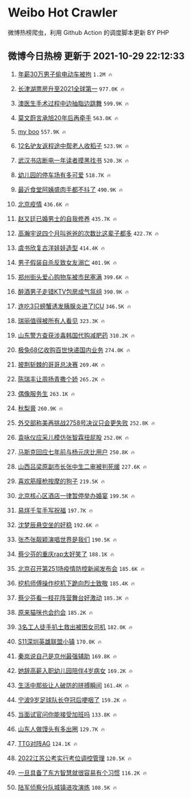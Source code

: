 # Weibo Hot Crawler 



微博热榜爬虫，利用 Github Action 的调度脚本更新 BY PHP 


## 微博今日热榜 更新于 2021-10-29 22:12:33 
1. [年薪30万男子偷电动车被拘](https://s.weibo.com/weibo?q=%23%E5%B9%B4%E8%96%AA30%E4%B8%87%E7%94%B7%E5%AD%90%E5%81%B7%E7%94%B5%E5%8A%A8%E8%BD%A6%E8%A2%AB%E6%8B%98%23&Refer=top) `1.2M 🔥` 

1. [长津湖票房升至2021全球第一](https://s.weibo.com/weibo?q=%23%E9%95%BF%E6%B4%A5%E6%B9%96%E7%A5%A8%E6%88%BF%E5%8D%87%E8%87%B32021%E5%85%A8%E7%90%83%E7%AC%AC%E4%B8%80%23&Refer=top) `977.0K 🔥` 

1. [澳医生手术过程中边抽脂边跳舞](https://s.weibo.com/weibo?q=%23%E6%BE%B3%E5%8C%BB%E7%94%9F%E6%89%8B%E6%9C%AF%E8%BF%87%E7%A8%8B%E4%B8%AD%E8%BE%B9%E6%8A%BD%E8%84%82%E8%BE%B9%E8%B7%B3%E8%88%9E%23&Refer=top) `599.9K 🔥` 

1. [莫文蔚言承旭20年后再牵手](https://s.weibo.com/weibo?q=%23%E8%8E%AB%E6%96%87%E8%94%9A%E8%A8%80%E6%89%BF%E6%97%AD20%E5%B9%B4%E5%90%8E%E5%86%8D%E7%89%B5%E6%89%8B%23&Refer=top) `563.0K 🔥` 

1. [my boo](https://s.weibo.com/weibo?q=my%20boo&Refer=top) `557.9K 🔥` 

1. [12名驴友返程途中帮老人收稻子](https://s.weibo.com/weibo?q=%2312%E5%90%8D%E9%A9%B4%E5%8F%8B%E8%BF%94%E7%A8%8B%E9%80%94%E4%B8%AD%E5%B8%AE%E8%80%81%E4%BA%BA%E6%94%B6%E7%A8%BB%E5%AD%90%23&Refer=top) `523.9K 🔥` 

1. [武汉书店断电一年读者摸黑找书](https://s.weibo.com/weibo?q=%23%E6%AD%A6%E6%B1%89%E4%B9%A6%E5%BA%97%E6%96%AD%E7%94%B5%E4%B8%80%E5%B9%B4%E8%AF%BB%E8%80%85%E6%91%B8%E9%BB%91%E6%89%BE%E4%B9%A6%23&Refer=top) `520.3K 🔥` 

1. [幼儿园的停车场有多可爱](https://s.weibo.com/weibo?q=%23%E5%B9%BC%E5%84%BF%E5%9B%AD%E7%9A%84%E5%81%9C%E8%BD%A6%E5%9C%BA%E6%9C%89%E5%A4%9A%E5%8F%AF%E7%88%B1%23&Refer=top) `518.7K 🔥` 

1. [最近食堂阿姨盛肉手都不抖了](https://s.weibo.com/weibo?q=%23%E6%9C%80%E8%BF%91%E9%A3%9F%E5%A0%82%E9%98%BF%E5%A7%A8%E7%9B%9B%E8%82%89%E6%89%8B%E9%83%BD%E4%B8%8D%E6%8A%96%E4%BA%86%23&Refer=top) `490.9K 🔥` 

1. [北京疫情](https://s.weibo.com/weibo?q=%23%E5%8C%97%E4%BA%AC%E7%96%AB%E6%83%85%23&Refer=top) `436.6K 🔥` 

1. [赵又廷已婚男士的自我修养](https://s.weibo.com/weibo?q=%23%E8%B5%B5%E5%8F%88%E5%BB%B7%E5%B7%B2%E5%A9%9A%E7%94%B7%E5%A3%AB%E7%9A%84%E8%87%AA%E6%88%91%E4%BF%AE%E5%85%BB%23&Refer=top) `435.7K 🔥` 

1. [高瀚宇说四个月叫爸爸的次数比这辈子都多](https://s.weibo.com/weibo?q=%23%E9%AB%98%E7%80%9A%E5%AE%87%E8%AF%B4%E5%9B%9B%E4%B8%AA%E6%9C%88%E5%8F%AB%E7%88%B8%E7%88%B8%E7%9A%84%E6%AC%A1%E6%95%B0%E6%AF%94%E8%BF%99%E8%BE%88%E5%AD%90%E9%83%BD%E5%A4%9A%23&Refer=top) `422.7K 🔥` 

1. [虞书欣复古洋娃娃造型](https://s.weibo.com/weibo?q=%23%E8%99%9E%E4%B9%A6%E6%AC%A3%E5%A4%8D%E5%8F%A4%E6%B4%8B%E5%A8%83%E5%A8%83%E9%80%A0%E5%9E%8B%23&Refer=top) `414.4K 🔥` 

1. [男子假装自杀反致女友溺亡](https://s.weibo.com/weibo?q=%23%E7%94%B7%E5%AD%90%E5%81%87%E8%A3%85%E8%87%AA%E6%9D%80%E5%8F%8D%E8%87%B4%E5%A5%B3%E5%8F%8B%E6%BA%BA%E4%BA%A1%23&Refer=top) `401.9K 🔥` 

1. [郑州街头爱心购物车被市民塞满](https://s.weibo.com/weibo?q=%23%E9%83%91%E5%B7%9E%E8%A1%97%E5%A4%B4%E7%88%B1%E5%BF%83%E8%B4%AD%E7%89%A9%E8%BD%A6%E8%A2%AB%E5%B8%82%E6%B0%91%E5%A1%9E%E6%BB%A1%23&Refer=top) `399.6K 🔥` 

1. [醉酒男子走错KTV包房成气氛组](https://s.weibo.com/weibo?q=%23%E9%86%89%E9%85%92%E7%94%B7%E5%AD%90%E8%B5%B0%E9%94%99KTV%E5%8C%85%E6%88%BF%E6%88%90%E6%B0%94%E6%B0%9B%E7%BB%84%23&Refer=top) `390.9K 🔥` 

1. [连吃3只螃蟹诱发胰腺炎进了ICU](https://s.weibo.com/weibo?q=%23%E8%BF%9E%E5%90%833%E5%8F%AA%E8%9E%83%E8%9F%B9%E8%AF%B1%E5%8F%91%E8%83%B0%E8%85%BA%E7%82%8E%E8%BF%9B%E4%BA%86ICU%23&Refer=top) `346.5K 🔥` 

1. [瑞丽值得被所有人看见](https://s.weibo.com/weibo?q=%23%E7%91%9E%E4%B8%BD%E5%80%BC%E5%BE%97%E8%A2%AB%E6%89%80%E6%9C%89%E4%BA%BA%E7%9C%8B%E8%A7%81%23&Refer=top) `323.3K 🔥` 

1. [山东警方查获涉毒韩国代购减肥药](https://s.weibo.com/weibo?q=%23%E5%B1%B1%E4%B8%9C%E8%AD%A6%E6%96%B9%E6%9F%A5%E8%8E%B7%E6%B6%89%E6%AF%92%E9%9F%A9%E5%9B%BD%E4%BB%A3%E8%B4%AD%E5%87%8F%E8%82%A5%E8%8D%AF%23&Refer=top) `310.2K 🔥` 

1. [极兔68亿收购百世快递国内业务](https://s.weibo.com/weibo?q=%23%E6%9E%81%E5%85%9468%E4%BA%BF%E6%94%B6%E8%B4%AD%E7%99%BE%E4%B8%96%E5%BF%AB%E9%80%92%E5%9B%BD%E5%86%85%E4%B8%9A%E5%8A%A1%23&Refer=top) `274.0K 🔥` 

1. [披荆斩棘的哥哥总决赛](https://s.weibo.com/weibo?q=%23%E6%8A%AB%E8%8D%86%E6%96%A9%E6%A3%98%E7%9A%84%E5%93%A5%E5%93%A5%E6%80%BB%E5%86%B3%E8%B5%9B%23&Refer=top) `269.4K 🔥` 

1. [陈瑞丰让周扬青撒个娇](https://s.weibo.com/weibo?q=%23%E9%99%88%E7%91%9E%E4%B8%B0%E8%AE%A9%E5%91%A8%E6%89%AC%E9%9D%92%E6%92%92%E4%B8%AA%E5%A8%87%23&Refer=top) `265.2K 🔥` 

1. [偶像服务生](https://s.weibo.com/weibo?q=%23%E5%81%B6%E5%83%8F%E6%9C%8D%E5%8A%A1%E7%94%9F%23&Refer=top) `263.1K 🔥` 

1. [秋梨膏](https://s.weibo.com/weibo?q=%23%E7%A7%8B%E6%A2%A8%E8%86%8F%23&Refer=top) `260.9K 🔥` 

1. [外交部称美再挑战2758号决议只会更失败](https://s.weibo.com/weibo?q=%23%E5%A4%96%E4%BA%A4%E9%83%A8%E7%A7%B0%E7%BE%8E%E5%86%8D%E6%8C%91%E6%88%982758%E5%8F%B7%E5%86%B3%E8%AE%AE%E5%8F%AA%E4%BC%9A%E6%9B%B4%E5%A4%B1%E8%B4%A5%23&Refer=top) `252.8K 🔥` 

1. [袁咏仪应采儿模仿张智霖扭屁股](https://s.weibo.com/weibo?q=%23%E8%A2%81%E5%92%8F%E4%BB%AA%E5%BA%94%E9%87%87%E5%84%BF%E6%A8%A1%E4%BB%BF%E5%BC%A0%E6%99%BA%E9%9C%96%E6%89%AD%E5%B1%81%E8%82%A1%23&Refer=top) `252.0K 🔥` 

1. [马斯克回应七年前与杨元庆比用户](https://s.weibo.com/weibo?q=%23%E9%A9%AC%E6%96%AF%E5%85%8B%E5%9B%9E%E5%BA%94%E4%B8%83%E5%B9%B4%E5%89%8D%E4%B8%8E%E6%9D%A8%E5%85%83%E5%BA%86%E6%AF%94%E7%94%A8%E6%88%B7%23&Refer=top) `250.8K 🔥` 

1. [山西吕梁原副市长张中生二审被判死缓](https://s.weibo.com/weibo?q=%23%E5%B1%B1%E8%A5%BF%E5%90%95%E6%A2%81%E5%8E%9F%E5%89%AF%E5%B8%82%E9%95%BF%E5%BC%A0%E4%B8%AD%E7%94%9F%E4%BA%8C%E5%AE%A1%E8%A2%AB%E5%88%A4%E6%AD%BB%E7%BC%93%23&Refer=top) `227.6K 🔥` 

1. [喜欢筋膜枪按摩的狗子](https://s.weibo.com/weibo?q=%E5%96%9C%E6%AC%A2%E7%AD%8B%E8%86%9C%E6%9E%AA%E6%8C%89%E6%91%A9%E7%9A%84%E7%8B%97%E5%AD%90&Refer=top) `219.5K 🔥` 

1. [北京核心区酒店一律暂停举办婚宴](https://s.weibo.com/weibo?q=%23%E5%8C%97%E4%BA%AC%E6%A0%B8%E5%BF%83%E5%8C%BA%E9%85%92%E5%BA%97%E4%B8%80%E5%BE%8B%E6%9A%82%E5%81%9C%E4%B8%BE%E5%8A%9E%E5%A9%9A%E5%AE%B4%23&Refer=top) `199.5K 🔥` 

1. [易烊千玺手写祝福](https://s.weibo.com/weibo?q=%23%E6%98%93%E7%83%8A%E5%8D%83%E7%8E%BA%E6%89%8B%E5%86%99%E7%A5%9D%E7%A6%8F%23&Refer=top) `197.7K 🔥` 

1. [沈梦辰悬空坐的好稳](https://s.weibo.com/weibo?q=%23%E6%B2%88%E6%A2%A6%E8%BE%B0%E6%82%AC%E7%A9%BA%E5%9D%90%E7%9A%84%E5%A5%BD%E7%A8%B3%23&Refer=top) `192.6K 🔥` 

1. [张杰张靓颖演唱世界是我们](https://s.weibo.com/weibo?q=%23%E5%BC%A0%E6%9D%B0%E5%BC%A0%E9%9D%93%E9%A2%96%E6%BC%94%E5%94%B1%E4%B8%96%E7%95%8C%E6%98%AF%E6%88%91%E4%BB%AC%23&Refer=top) `190.5K 🔥` 

1. [蔡少芬的重庆rap太好笑了](https://s.weibo.com/weibo?q=%23%E8%94%A1%E5%B0%91%E8%8A%AC%E7%9A%84%E9%87%8D%E5%BA%86rap%E5%A4%AA%E5%A5%BD%E7%AC%91%E4%BA%86%23&Refer=top) `188.1K 🔥` 

1. [北京召开第251场疫情防控新闻发布会](https://s.weibo.com/weibo?q=%23%E5%8C%97%E4%BA%AC%E5%8F%AC%E5%BC%80%E7%AC%AC251%E5%9C%BA%E7%96%AB%E6%83%85%E9%98%B2%E6%8E%A7%E6%96%B0%E9%97%BB%E5%8F%91%E5%B8%83%E4%BC%9A%23&Refer=top) `185.6K 🔥` 

1. [挖机师傅操作挖机下跪向烈士致敬](https://s.weibo.com/weibo?q=%23%E6%8C%96%E6%9C%BA%E5%B8%88%E5%82%85%E6%93%8D%E4%BD%9C%E6%8C%96%E6%9C%BA%E4%B8%8B%E8%B7%AA%E5%90%91%E7%83%88%E5%A3%AB%E8%87%B4%E6%95%AC%23&Refer=top) `185.4K 🔥` 

1. [蔡少芬看一枝花阵营舞台好激动](https://s.weibo.com/weibo?q=%23%E8%94%A1%E5%B0%91%E8%8A%AC%E7%9C%8B%E4%B8%80%E6%9E%9D%E8%8A%B1%E9%98%B5%E8%90%A5%E8%88%9E%E5%8F%B0%E5%A5%BD%E6%BF%80%E5%8A%A8%23&Refer=top) `185.3K 🔥` 

1. [原来猫咪也会约会](https://s.weibo.com/weibo?q=%23%E5%8E%9F%E6%9D%A5%E7%8C%AB%E5%92%AA%E4%B9%9F%E4%BC%9A%E7%BA%A6%E4%BC%9A%23&Refer=top) `185.2K 🔥` 

1. [3名工人徒手扒土救出被困女司机](https://s.weibo.com/weibo?q=%233%E5%90%8D%E5%B7%A5%E4%BA%BA%E5%BE%92%E6%89%8B%E6%89%92%E5%9C%9F%E6%95%91%E5%87%BA%E8%A2%AB%E5%9B%B0%E5%A5%B3%E5%8F%B8%E6%9C%BA%23&Refer=top) `182.0K 🔥` 

1. [S11深圳英雄联盟小镇](https://s.weibo.com/weibo?q=%23S11%E6%B7%B1%E5%9C%B3%E8%8B%B1%E9%9B%84%E8%81%94%E7%9B%9F%E5%B0%8F%E9%95%87%23&Refer=top) `170.0K 🔥` 

1. [秦岚说自己是京州最强辅助](https://s.weibo.com/weibo?q=%23%E7%A7%A6%E5%B2%9A%E8%AF%B4%E8%87%AA%E5%B7%B1%E6%98%AF%E4%BA%AC%E5%B7%9E%E6%9C%80%E5%BC%BA%E8%BE%85%E5%8A%A9%23&Refer=top) `169.8K 🔥` 

1. [她辞高薪入职幼儿园陪伴4岁病女](https://s.weibo.com/weibo?q=%23%E5%A5%B9%E8%BE%9E%E9%AB%98%E8%96%AA%E5%85%A5%E8%81%8C%E5%B9%BC%E5%84%BF%E5%9B%AD%E9%99%AA%E4%BC%B44%E5%B2%81%E7%97%85%E5%A5%B3%23&Refer=top) `169.2K 🔥` 

1. [生活中那些让人破防的拼搏瞬间](https://s.weibo.com/weibo?q=%23%E7%94%9F%E6%B4%BB%E4%B8%AD%E9%82%A3%E4%BA%9B%E8%AE%A9%E4%BA%BA%E7%A0%B4%E9%98%B2%E7%9A%84%E6%8B%BC%E6%90%8F%E7%9E%AC%E9%97%B4%23&Refer=top) `161.4K 🔥` 

1. [宁波9岁足球队长夺冠后哽咽了](https://s.weibo.com/weibo?q=%23%E5%AE%81%E6%B3%A29%E5%B2%81%E8%B6%B3%E7%90%83%E9%98%9F%E9%95%BF%E5%A4%BA%E5%86%A0%E5%90%8E%E5%93%BD%E5%92%BD%E4%BA%86%23&Refer=top) `159.2K 🔥` 

1. [当面试官问你能接受加班吗](https://s.weibo.com/weibo?q=%23%E5%BD%93%E9%9D%A2%E8%AF%95%E5%AE%98%E9%97%AE%E4%BD%A0%E8%83%BD%E6%8E%A5%E5%8F%97%E5%8A%A0%E7%8F%AD%E5%90%97%23&Refer=top) `133.8K 🔥` 

1. [山东人做馒头有多出圈](https://s.weibo.com/weibo?q=%23%E5%B1%B1%E4%B8%9C%E4%BA%BA%E5%81%9A%E9%A6%92%E5%A4%B4%E6%9C%89%E5%A4%9A%E5%87%BA%E5%9C%88%23&Refer=top) `129.7K 🔥` 

1. [TTG对阵AG](https://s.weibo.com/weibo?q=%23TTG%E5%AF%B9%E9%98%B5AG%23&Refer=top) `124.1K 🔥` 

1. [2022江苏公考实行考位调控管理](https://s.weibo.com/weibo?q=%232022%E6%B1%9F%E8%8B%8F%E5%85%AC%E8%80%83%E5%AE%9E%E8%A1%8C%E8%80%83%E4%BD%8D%E8%B0%83%E6%8E%A7%E7%AE%A1%E7%90%86%23&Refer=top) `120.5K 🔥` 

1. [一旦具备了东方智慧就很容易有个习惯](https://s.weibo.com/weibo?q=%E4%B8%80%E6%97%A6%E5%85%B7%E5%A4%87%E4%BA%86%E4%B8%9C%E6%96%B9%E6%99%BA%E6%85%A7%E5%B0%B1%E5%BE%88%E5%AE%B9%E6%98%93%E6%9C%89%E4%B8%AA%E4%B9%A0%E6%83%AF&Refer=top) `116.2K 🔥` 

1. [陆军侦察分队城镇进攻演练](https://s.weibo.com/weibo?q=%23%E9%99%86%E5%86%9B%E4%BE%A6%E5%AF%9F%E5%88%86%E9%98%9F%E5%9F%8E%E9%95%87%E8%BF%9B%E6%94%BB%E6%BC%94%E7%BB%83%23&Refer=top) `108.5K 🔥` 

